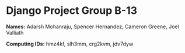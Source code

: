 # Django Project Group B-13

__Names:__ Adarsh Mohanraju, Spencer Hernandez, Cameron Greene, Joel Valliath

__Computing IDs:__ hmz4kf, slh3mm, crg2kvm, jdv7dyw


